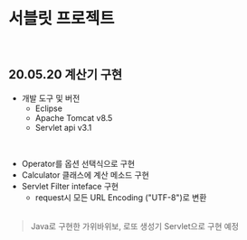# 서블릿 프로젝트
<br>

## 20.05.20 계산기 구현

- 개발 도구 및 버전
  - Eclipse
  - Apache Tomcat v8.5
  - Servlet api v3.1

<br>

- Operator를 옵션 선택식으로 구현
- Calculator 클래스에 계산 메소드 구현
- Servlet Filter inteface 구현
  - request시 모든 URL Encoding ("UTF-8")로 변환
<br><br>

> Java로 구현한 가위바위보, 로또 생성기 Servlet으로 구현 예정
